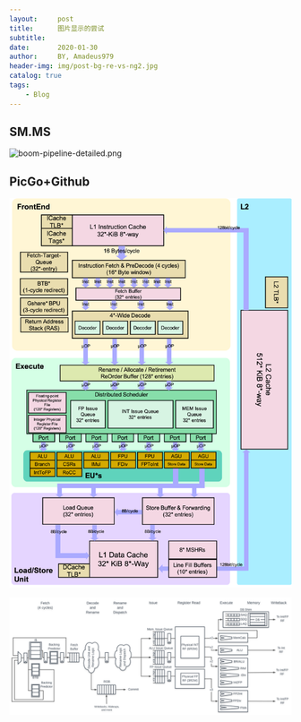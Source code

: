 ```yaml
---
layout:     post
title:      图片显示的尝试
subtitle:   
date:       2020-01-30
author:     BY, Amadeus979
header-img: img/post-bg-re-vs-ng2.jpg
catalog: true
tags:
    - Blog
---
```


## SM.MS

![boom-pipeline-detailed.png](https://i.loli.net/2021/01/30/AYuh1VfWLBK9GmE.png)

## PicGo+Github

![](https://raw.githubusercontent.com/Amadeus979/CloudImage/main/img/20210130171130.png)

![](https://raw.githubusercontent.com/Amadeus979/CloudImage/main/img/20210130175022.svg)

